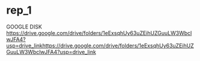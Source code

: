 # rep_1
GOOGLE DISK
https://drive.google.com/drive/folders/1eExsqhUy63uZEihUZGuuLW3WbclwJFA4?usp=drive_linkhttps://drive.google.com/drive/folders/1eExsqhUy63uZEihUZGuuLW3WbclwJFA4?usp=drive_link
